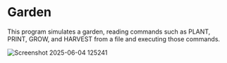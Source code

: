 # Garden

 This program simulates a garden, reading commands such as PLANT, PRINT, GROW, and HARVEST from a file and executing those commands.

![Screenshot 2025-06-04 125241](https://github.com/user-attachments/assets/66e1eb22-3c57-40a7-b2d4-1ac6dd3f3068)
